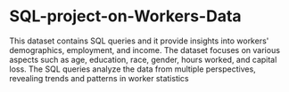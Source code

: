 # SQL-project-on-Workers-Data


This dataset contains SQL queries and it provide insights into workers' demographics, employment, and income. The dataset focuses on various aspects such as age, education, race, gender, hours worked, and capital loss. The SQL queries analyze the data from multiple perspectives, revealing trends and patterns in worker statistics
